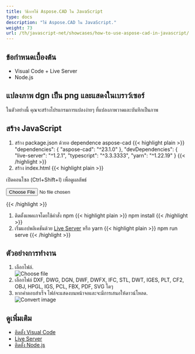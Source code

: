 ```yaml
---
title: วิธีการใช้ Aspose.CAD ใน JavaScript
type: docs
description: "ใช้ Aspose.CAD ใน JavaScript."
weight: 73
url: /th/javascript-net/showcases/how-to-use-aspose-cad-in-javascript/
---
```


## ข้อกำหนดเบื้องต้น
- Visual Code + Live Server
- Node.js

## แปลงภาพ dgn เป็น png และแสดงในเบราว์เซอร์

ในตัวอย่างนี้ คุณจะสร้างโปรแกรมการแปลงง่ายๆ ที่แปลงภาพวาดและบันทึกเป็นภาพ

## สร้าง JavaScript

1. สร้าง package.json ด้วยอ dependence aspose-cad
{{< highlight plain >}}
"dependencies": {
    "aspose-cad": "^23.1.0"
  },
 "devDependencies": {
    "live-server": "^1.2.1",
    "typescript": "^3.3.3333",
    "yarn": "^1.22.19"
  }
{{< /highlight >}}
1. สร้าง index.html
{{< highlight plain >}}
<!DOCTYPE html>
เปิดคอนโซล (Ctrl+Shift+I) เพื่อดูผลลัพธ์

<script src="./node_modules/aspose-cad/dotnet.js"></script>
<script type="module" src="./node_modules/aspose-cad/es2015/index-js.js"></script>

<body>
	<input id="file" type="file">
	<img id="image" />
</body>

<script>
window.onload = async function () {
	document.querySelector('input').addEventListener('change', function() {
      var reader = new FileReader();
      reader.onload = function() {
      
          var arrayBuffer = this.result;
          var array = new Uint8Array(arrayBuffer);
          
		  //GET_FILE_FORMAT
		  fileFormat = Aspose.CAD.Image.getFileFormat(array);
          console.log(fileFormat);
		  
		  // LOAD
		  file = Aspose.CAD.Image.load(array);
          console.log(file);
		  
		  // SAVE
		  exportedFilePromise = Aspose.CAD.Image.save(array, new Aspose.CAD.PngOptions());
		  exportedFilePromise.then(exportedFile => {
			console.log(exportedFile);
			
			var urlCreator = window.URL || window.webkitURL;
			var blob = new Blob([exportedFile], { type: 'application/octet-stream' });
            var imageUrl = urlCreator.createObjectURL(blob);
            document.querySelector("#image").src = imageUrl;
		  });
      }
	  
      reader.readAsArrayBuffer(this.files[0]);
    }, 
	false);
};
</script>
{{< /highlight >}}

1. ติดตั้งแพคเกจโดยใช้คำสั่ง npm
{{< highlight plain >}}
npm install
{{< /highlight >}}
1. เริ่มแอปพลิเคชันด้วย [Live Server](https://marketplace.visualstudio.com/items?itemName=ritwickdey.LiveServer/) หรือ yarn
{{< highlight plain >}}
npm run serve
{{< /highlight >}}

## ตัวอย่างการทำงาน

1. เลือกไฟล์.<br>
![Choose file](/_assets/javascript-net/javascript-net/choose-file.png)<br>
1. เลือกไฟล์ DXF, DWG, DGN, DWF, DWFX, IFC, STL, DWT, IGES, PLT, CF2, OBJ, HPGL, IGS, PCL, FBX, PDF, SVG ใดๆ
1. หากคำตอบสำเร็จ ไฟล์จะแสดงบนหน้าจอและจะมีการเสนอให้ดาวน์โหลด.<br>
![Convert image](/_assets/javascript-net/javascript-net/convert-image.png)<br>
## ดูเพิ่มเติม

- [ติดตั้ง Visual Code](https://code.visualstudio.com/)
- [Live Server](https://marketplace.visualstudio.com/items?itemName=ritwickdey.LiveServer/)
- [ติดตั้ง Node.js](https://nodejs.org/en/)
